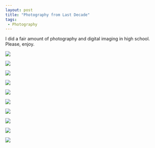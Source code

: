 ```yaml
---
layout: post
title: "Photography from Last Decade"
tags:
 - Photography
---
```


I did a fair amount of photography and digital imaging in high school. Please, enjoy.

![](/assets/2015/04/spirals.jpg)

![](/assets/2015/04/above.jpg)

![](/assets/2015/04/audience.jpg)

![](/assets/2015/04/duality.jpg)

![](/assets/2015/04/bundle.jpg)

![](/assets/2015/04/drifting.jpg)

![](/assets/2015/04/orange.jpg)

![](/assets/2015/04/planar.jpg)

![](/assets/2015/04/steps.jpg)

![](assetsimages/2015/04/two.jpg)
